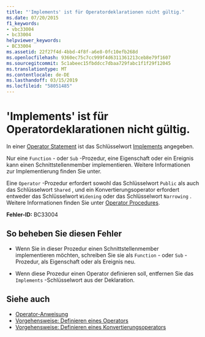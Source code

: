 ```yaml
---
title: "'Implements' ist für Operatordeklarationen nicht gültig."
ms.date: 07/20/2015
f1_keywords:
- vbc33004
- bc33004
helpviewer_keywords:
- BC33004
ms.assetid: 22f27f4d-4bbd-4f8f-a6e8-0fc10efb268d
ms.openlocfilehash: 9360ec75c7cc999f4d6311361213ceb8e79f1607
ms.sourcegitcommit: 5c1abeec15fbddcc7dbaa729fabc1f1f29f12045
ms.translationtype: MT
ms.contentlocale: de-DE
ms.lasthandoff: 03/15/2019
ms.locfileid: "58051485"
---
```

# <a name="implements-is-not-valid-on-operator-declaration"></a>'Implements' ist für Operatordeklarationen nicht gültig.
In einer [Operator Statement](../../visual-basic/language-reference/statements/operator-statement.md) ist das Schlüsselwort [Implements](../../visual-basic/language-reference/statements/implements-clause.md) angegeben.  
  
 Nur eine `Function` - oder `Sub` -Prozedur, eine Eigenschaft oder ein Ereignis kann einen Schnittstellenmember implementieren. Weitere Informationen zur Implementierung finden Sie unter.  
  
 Eine `Operator` -Prozedur erfordert sowohl das Schlüsselwort `Public` als auch das Schlüsselwort `Shared` , und ein Konvertierungsoperator erfordert entweder das Schlüsselwort `Widening` oder das Schlüsselwort `Narrowing` . Weitere Informationen finden Sie unter [Operator Procedures](../../visual-basic/programming-guide/language-features/procedures/operator-procedures.md).  
  
 **Fehler-ID:** BC33004  
  
## <a name="to-correct-this-error"></a>So beheben Sie diesen Fehler  
  
-   Wenn Sie in dieser Prozedur einen Schnittstellenmember implementieren möchten, schreiben Sie sie als `Function` - oder `Sub` -Prozedur, als Eigenschaft oder als Ereignis neu.  
  
-   Wenn diese Prozedur einen Operator definieren soll, entfernen Sie das `Implements` -Schlüsselwort aus der Deklaration.  
  
## <a name="see-also"></a>Siehe auch

- [Operator-Anweisung](../../visual-basic/language-reference/statements/operator-statement.md)
- [Vorgehensweise: Definieren eines Operators](../../visual-basic/programming-guide/language-features/procedures/how-to-define-an-operator.md)
- [Vorgehensweise: Definieren eines Konvertierungsoperators](../../visual-basic/programming-guide/language-features/procedures/how-to-define-a-conversion-operator.md)
